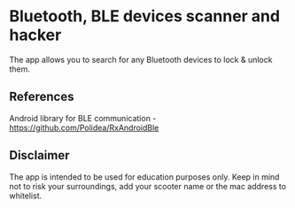 
# Bluetooth, BLE devices scanner and hacker

The app allows you to search for any Bluetooth devices to lock & unlock them.

## References

Android library for BLE communication - https://github.com/Polidea/RxAndroidBle

## Disclaimer
The app is intended to be used for education purposes only.
Keep in mind not to risk your surroundings, add your scooter name or the mac address to whitelist.

